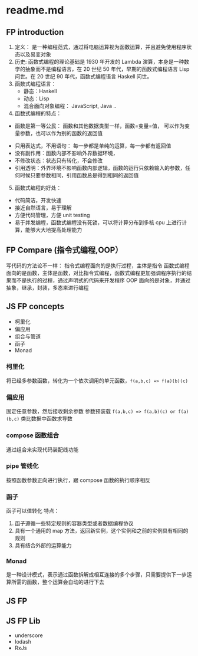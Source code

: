 # readme.md

## FP introduction

1. 定义： 是一种编程范式，通过将电脑运算视为函数运算，并且避免使用程序状态以及易变对象
2. 历史: 函数式编程的理论基础是 1930 年开发的 Lambda 演算，本身是一种数学的抽象而不是编程语言，在 20 世纪 50 年代，早期的函数式编程语言 Lisp 问世。在 20 世纪 90 年代，函数式编程语言 Haskell 问世。
3. 函数式编程语言：
   - 静态：Haskell
   - 动态：Lisp
   - 混合面向对象编程： JavaScript, Java ..
4. 函数式编程的特点：

- 函数是第一等公民： 函数和其他数据类型一样，函数=变量=值， 可以作为变量参数，也可以作为别的函数的返回值
<!-- TODO: 增加代码 -->
- 只用表达式，不用语句： 每一步都是单纯的运算，每一步都有返回值
- 没有副作用：函数内部不影响外界数据环境，
- 不修改状态：状态只有转化，不会修改
- 引用透明：外界环境不影响函数内部逻辑，函数的运行只依赖输入的参数，任何时候只要参数相同，引用函数总是得到相同的返回值

5. 函数式编程的好处：

- 代码简洁，开发快速
- 接近自然语言，易于理解
- 方便代码管理，方便 unit testing
- 易于并发编程，函数式编程没有死锁，可以将计算分布到多核 cpu 上进行计算，能够大大地提高处理能力

## FP Compare (指令式编程,OOP）

写代码的方法论不一样：
指令式编程面向的是执行过程，主体是指令
函数式编程面向的是函数，主体是函数，对比指令式编程，函数式编程更加强调程序执行的结果而不是执行的过程，通过声明式的代码来开发程序
OOP 面向的是对象，并通过抽象，继承，封装，多态来进行编程

## JS FP concepts

- 柯里化
- 偏应用
- 组合与管道
- 函子
- Monad

### 柯里化

将已经多参数函数，转化为一个依次调用的单元函数，`f(a,b,c) => f(a)(b)(c)`

<!-- TODO: code -->

### 偏应用

固定任意参数，然后接收剩余参数
参数预装载
`f(a,b,c) => f(a,b)(c) or f(a)(b,c)`
类比数据中函数求导数

### compose 函数组合

通过组合来实现代码装配线功能

### pipe 管线化

按照函数参数正向进行执行，跟 compose 函数的执行顺序相反

### 函子

函子可以值转化
特点：

1. 函子遵循一些特定规则的容器类型或者数据编程协议
2. 具有一个通用的 map 方法，返回新实例，这个实例和之前的实例具有相同的规则
3. 具有结合外部的运算能力

### Monad

是一种设计模式，表示通过函数拆解成相互连接的多个步骤，只需要提供下一步运算所需的函数，整个运算会自动的进行下去

## JS FP

## JS FP Lib

- underscore
- lodash
- RxJs
